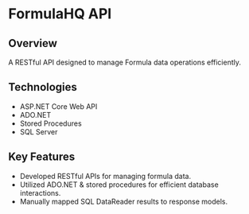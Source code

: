 # FormulaHQ API

## Overview
A RESTful API designed to manage Formula data operations efficiently.

## Technologies
- ASP.NET Core Web API
- ADO.NET
- Stored Procedures
- SQL Server


## Key Features
- Developed RESTful APIs for managing formula data.
- Utilized ADO.NET & stored procedures for efficient database interactions.
- Manually mapped SQL DataReader results to response models.

